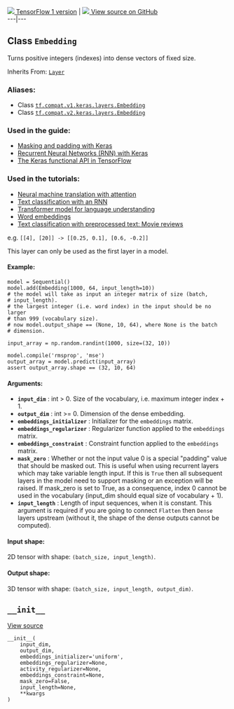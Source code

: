 [ ![](https://tensorflow.google.cn/images/tf_logo_32px.png) TensorFlow 1
version](/versions/r1.15/api_docs/python/tf/keras/layers/Embedding) |  [
![](https://tensorflow.google.cn/images/GitHub-Mark-32px.png) View source on
GitHub
](https://github.com/tensorflow/tensorflow/blob/r2.0/tensorflow/python/keras/layers/embeddings.py#L35-L202)  
---|---  
  
## Class `Embedding`

Turns positive integers (indexes) into dense vectors of fixed size.

Inherits From:
[`Layer`](https://tensorflow.google.cn/api_docs/python/tf/keras/layers/Layer)

### Aliases:

  * Class [`tf.compat.v1.keras.layers.Embedding`](/api_docs/python/tf/keras/layers/Embedding)
  * Class [`tf.compat.v2.keras.layers.Embedding`](/api_docs/python/tf/keras/layers/Embedding)

### Used in the guide:

  * [Masking and padding with Keras](https://tensorflow.google.cn/guide/keras/masking_and_padding)
  * [Recurrent Neural Networks (RNN) with Keras](https://tensorflow.google.cn/guide/keras/rnn)
  * [The Keras functional API in TensorFlow](https://tensorflow.google.cn/guide/keras/functional)

### Used in the tutorials:

  * [Neural machine translation with attention](https://tensorflow.google.cn/tutorials/text/nmt_with_attention)
  * [Text classification with an RNN](https://tensorflow.google.cn/tutorials/text/text_classification_rnn)
  * [Transformer model for language understanding](https://tensorflow.google.cn/tutorials/text/transformer)
  * [Word embeddings](https://tensorflow.google.cn/tutorials/text/word_embeddings)
  * [Text classification with preprocessed text: Movie reviews](https://tensorflow.google.cn/tutorials/keras/text_classification)

e.g. `[[4], [20]] -> [[0.25, 0.1], [0.6, -0.2]]`

This layer can only be used as the first layer in a model.

#### Example:

    
    
    model = Sequential()
    model.add(Embedding(1000, 64, input_length=10))
    # the model will take as input an integer matrix of size (batch,
    # input_length).
    # the largest integer (i.e. word index) in the input should be no larger
    # than 999 (vocabulary size).
    # now model.output_shape == (None, 10, 64), where None is the batch
    # dimension.
    
    input_array = np.random.randint(1000, size=(32, 10))
    
    model.compile('rmsprop', 'mse')
    output_array = model.predict(input_array)
    assert output_array.shape == (32, 10, 64)
    

#### Arguments:

  * **`input_dim`** : int > 0\. Size of the vocabulary, i.e. maximum integer index + 1.
  * **`output_dim`** : int >= 0. Dimension of the dense embedding.
  * **`embeddings_initializer`** : Initializer for the `embeddings` matrix.
  * **`embeddings_regularizer`** : Regularizer function applied to the `embeddings` matrix.
  * **`embeddings_constraint`** : Constraint function applied to the `embeddings` matrix.
  * **`mask_zero`** : Whether or not the input value 0 is a special "padding" value that should be masked out. This is useful when using recurrent layers which may take variable length input. If this is `True` then all subsequent layers in the model need to support masking or an exception will be raised. If mask_zero is set to True, as a consequence, index 0 cannot be used in the vocabulary (input_dim should equal size of vocabulary + 1).
  * **`input_length`** : Length of input sequences, when it is constant. This argument is required if you are going to connect `Flatten` then `Dense` layers upstream (without it, the shape of the dense outputs cannot be computed).

#### Input shape:

2D tensor with shape: `(batch_size, input_length)`.

#### Output shape:

3D tensor with shape: `(batch_size, input_length, output_dim)`.

## `__init__`

[View
source](https://github.com/tensorflow/tensorflow/blob/r2.0/tensorflow/python/keras/layers/embeddings.py#L91-L122)

    
    
    __init__(
        input_dim,
        output_dim,
        embeddings_initializer='uniform',
        embeddings_regularizer=None,
        activity_regularizer=None,
        embeddings_constraint=None,
        mask_zero=False,
        input_length=None,
        **kwargs
    )
    

